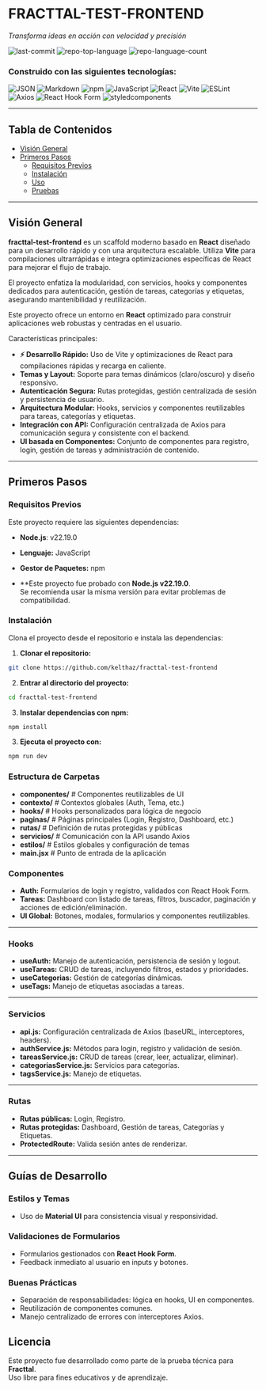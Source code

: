# FRACTTAL-TEST-FRONTEND
*Transforma ideas en acción con velocidad y precisión*

![last-commit](https://img.shields.io/github/last-commit/kelthaz/fracttal-test-frontend?style=flat&logo=git&logoColor=white&color=0080ff)
![repo-top-language](https://img.shields.io/github/languages/top/kelthaz/fracttal-test-frontend?style=flat&color=0080ff)
![repo-language-count](https://img.shields.io/github/languages/count/kelthaz/fracttal-test-frontend?style=flat&color=0080ff)

### Construido con las siguientes tecnologías:
![JSON](https://img.shields.io/badge/JSON-000000.svg?style=flat&logo=JSON&logoColor=white)
![Markdown](https://img.shields.io/badge/Markdown-000000.svg?style=flat&logo=Markdown&logoColor=white)
![npm](https://img.shields.io/badge/npm-CB3837.svg?style=flat&logo=npm&logoColor=white)
![JavaScript](https://img.shields.io/badge/JavaScript-F7DF1E.svg?style=flat&logo=JavaScript&logoColor=black)
![React](https://img.shields.io/badge/React-61DAFB.svg?style=flat&logo=React&logoColor=black)
![Vite](https://img.shields.io/badge/Vite-646CFF.svg?style=flat&logo=Vite&logoColor=white)
![ESLint](https://img.shields.io/badge/ESLint-4B32C3.svg?style=flat&logo=ESLint&logoColor=white)
![Axios](https://img.shields.io/badge/Axios-5A29E4.svg?style=flat&logo=Axios&logoColor=white)
![React Hook Form](https://img.shields.io/badge/React%20Hook%20Form-EC5990.svg?style=flat&logo=React-Hook-Form&logoColor=white)
![styledcomponents](https://img.shields.io/badge/styledcomponents-DB7093.svg?style=flat&logo=styled-components&logoColor=white)

---

##  Tabla de Contenidos
- [Visión General](#visión-general)
- [Primeros Pasos](#primeros-pasos)
  - [Requisitos Previos](#requisitos-previos)
  - [Instalación](#instalación)
  - [Uso](#uso)
  - [Pruebas](#pruebas)

---

## Visión General
**fracttal-test-frontend** es un scaffold moderno basado en **React** diseñado para un desarrollo rápido y con una arquitectura escalable. Utiliza **Vite** para compilaciones ultrarrápidas e integra optimizaciones específicas de React para mejorar el flujo de trabajo.  

El proyecto enfatiza la modularidad, con servicios, hooks y componentes dedicados para autenticación, gestión de tareas, categorías y etiquetas, asegurando mantenibilidad y reutilización.  

Este proyecto ofrece un entorno en **React** optimizado para construir aplicaciones web robustas y centradas en el usuario.  

Características principales:
-  **⚡ Desarrollo Rápido:** Uso de Vite y optimizaciones de React para compilaciones rápidas y recarga en caliente.  
-  **Temas y Layout:** Soporte para temas dinámicos (claro/oscuro) y diseño responsivo.  
-  **Autenticación Segura:** Rutas protegidas, gestión centralizada de sesión y persistencia de usuario.  
-  **Arquitectura Modular:** Hooks, servicios y componentes reutilizables para tareas, categorías y etiquetas.  
-  **Integración con API:** Configuración centralizada de Axios para comunicación segura y consistente con el backend.  
-  **UI basada en Componentes:** Conjunto de componentes para registro, login, gestión de tareas y administración de contenido.  

---

##  Primeros Pasos

###  Requisitos Previos
Este proyecto requiere las siguientes dependencias:
- **Node.js**: v22.19.0  
- **Lenguaje:** JavaScript  
- **Gestor de Paquetes:** npm  

- **Este proyecto fue probado con **Node.js v22.19.0**.  
Se recomienda usar la misma versión para evitar problemas de compatibilidad.

###  Instalación
Clona el proyecto desde el repositorio e instala las dependencias:

1. **Clonar el repositorio:**
```sh
git clone https://github.com/kelthaz/fracttal-test-frontend
```

2. **Entrar al directorio del proyecto:**
```sh
cd fracttal-test-frontend
```

3. **Instalar dependencias con npm:**
```sh
npm install
```

3. **Ejecuta el proyecto con:**
```sh
npm run dev
```


###  Estructura de Carpetas
- **componentes/** # Componentes reutilizables de UI
- **contexto/** # Contextos globales (Auth, Tema, etc.)
- **hooks/** # Hooks personalizados para lógica de negocio
- **paginas/** # Páginas principales (Login, Registro, Dashboard, etc.)
- **rutas/** # Definición de rutas protegidas y públicas
- **servicios/** # Comunicación con la API usando Axios
- **estilos/** # Estilos globales y configuración de temas
- **main.jsx** # Punto de entrada de la aplicación


### Componentes
- **Auth:** Formularios de login y registro, validados con React Hook Form.  
- **Tareas:** Dashboard con listado de tareas, filtros, buscador, paginación y acciones de edición/eliminación.  
- **UI Global:** Botones, modales, formularios y componentes reutilizables.  

---

###  Hooks
- **useAuth:** Manejo de autenticación, persistencia de sesión y logout.  
- **useTareas:** CRUD de tareas, incluyendo filtros, estados y prioridades.  
- **useCategorias:** Gestión de categorías dinámicas.  
- **useTags:** Manejo de etiquetas asociadas a tareas.  

---

### Servicios
- **api.js:** Configuración centralizada de Axios (baseURL, interceptores, headers).  
- **authService.js:** Métodos para login, registro y validación de sesión.  
- **tareasService.js:** CRUD de tareas (crear, leer, actualizar, eliminar).  
- **categoriasService.js:** Servicios para categorías.  
- **tagsService.js:** Manejo de etiquetas.  

---

###  Rutas
- **Rutas públicas:** Login, Registro.  
- **Rutas protegidas:** Dashboard, Gestión de tareas, Categorías y Etiquetas.  
- **ProtectedRoute:** Valida sesión antes de renderizar.  

---

##  Guías de Desarrollo

###  Estilos y Temas
- Uso de **Material UI** para consistencia visual y responsividad. 

### Validaciones de Formularios
- Formularios gestionados con **React Hook Form**.  
- Feedback inmediato al usuario en inputs y botones.  

### Buenas Prácticas
- Separación de responsabilidades: lógica en hooks, UI en componentes.  
- Reutilización de componentes comunes.  
- Manejo centralizado de errores con interceptores Axios. 

## Licencia
Este proyecto fue desarrollado como parte de la prueba técnica para **Fracttal**.  
Uso libre para fines educativos y de aprendizaje.  
